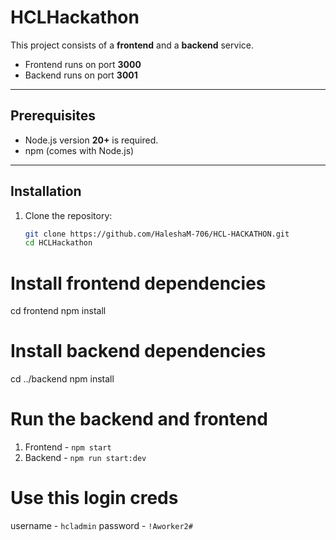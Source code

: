 # HCLHackathon

This project consists of a **frontend** and a **backend** service.

- Frontend runs on port **3000**
- Backend runs on port **3001**

---

## Prerequisites

- Node.js version **20+** is required.
- npm (comes with Node.js)

---

## Installation

1. Clone the repository:

   ```bash
   git clone https://github.com/HaleshaM-706/HCL-HACKATHON.git
   cd HCLHackathon

# Install frontend dependencies
cd frontend
npm install

# Install backend dependencies
cd ../backend
npm install

# Run the backend and frontend
1. Frontend - `npm start`
2. Backend - `npm run start:dev`

# Use this login creds
username - `hcladmin`
password - `!Aworker2#`